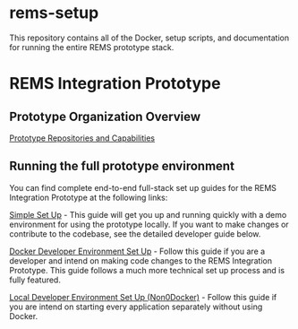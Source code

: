 # rems-setup
This repository contains all of the Docker, setup scripts, and documentation for running the entire REMS prototype stack.


# REMS Integration Prototype

## Prototype Organization Overview
[Prototype Repositories and Capabilities](PrototypeRepositoriesAndCapabilities.md)

## Running the full prototype environment

You can find complete end-to-end full-stack set up guides for the REMS Integration Prototype at the following links:

[Simple Set Up](SimpleSetupGuide.md) - This guide will get you up and running quickly with a demo environment for using the prototype locally. If you want to make changes or contribute to the codebase, see the detailed developer guide below.

[Docker Developer Environment Set Up](DockerDeveloperSetupGuide.md) - Follow this guide if you are a developer and intend on making code changes to the REMS Integration Prototype. This guide follows a much more technical set up process and is fully featured.

[Local Developer Environment Set Up (Non0Docker)](LocalDeveloperSetupGuide.md) - Follow this guide if you are intend on starting every application separately without using Docker.
